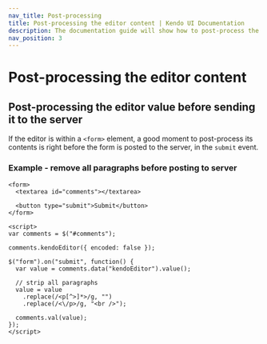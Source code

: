 ```yaml
---
nav_title: Post-processing
title: Post-processing the editor content | Kendo UI Documentation
description: The documentation guide will show how to post-process the Editor content so that it fits your needs.
nav_position: 3
---
```


# Post-processing the editor content

## Post-processing the editor value before sending it to the server

If the editor is within a `<form>` element, a good moment to post-process its contents is right before the form is posted to the server, in the `submit` event.

### Example - remove all paragraphs before posting to server
    <form>
      <textarea id="comments"></textarea>

      <button type="submit">Submit</button>
    </form>

    <script>
    var comments = $("#comments");

    comments.kendoEditor({ encoded: false });

    $("form").on("submit", function() {
      var value = comments.data("kendoEditor").value();

      // strip all paragraphs
      value = value
        .replace(/<p[^>]*>/g, "")
        .replace(/<\/p>/g, "<br />");

      comments.val(value);
    });
    </script>
